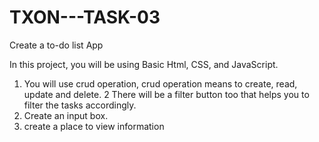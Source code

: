 # TXON---TASK-03
Create a to-do list App 

In this project, you will be using Basic Html, CSS, and JavaScript.

1. You will use crud operation, crud operation means to create, read, update and delete.
2 There will be a filter button too that helps you to filter the tasks accordingly.
3. Create an input box.
4. create a place to view information
